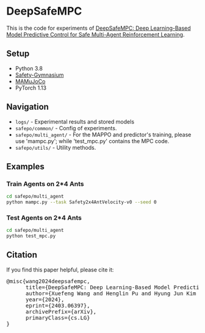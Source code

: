 # DeepSafeMPC
This is the code for experiments of [DeepSafeMPC: Deep Learning-Based Model Predictive Control for Safe Multi-Agent Reinforcement Learning](https://arxiv.org/abs/2403.06397).

## Setup

- Python 3.8
- [Safety-Gymnasium](https://github.com/PKU-Alignment/safety-gymnasium)
- [MAMuJoCo](https://github.com/schroederdewitt/multiagent_mujoco)
- PyTorch 1.13


## Navigation

* `logs/` - Experimental results and stored models
* `safepo/common/` - Config of experiments.
* `safepo/multi_agent/` - For the MAPPO and predictor's training, please use 'mampc.py'; while 'test_mpc.py' contains the MPC code.
* `safepo/utils/` - Utility methods.


## Examples

### Train Agents on 2*4 Ants

```bash
cd safepo/multi_agent
python mampc.py --task Safety2x4AntVelocity-v0 --seed 0
```

### Test Agents on 2*4 Ants

```bash
cd safepo/multi_agent
python test_mpc.py
```

## Citation
If you find this paper helpful, please cite it:

<pre>
@misc{wang2024deepsafempc,
      title={DeepSafeMPC: Deep Learning-Based Model Predictive Control for Safe Multi-Agent Reinforcement Learning}, 
      author={Xuefeng Wang and Henglin Pu and Hyung Jun Kim and Husheng Li},
      year={2024},
      eprint={2403.06397},
      archivePrefix={arXiv},
      primaryClass={cs.LG}
}
</pre>
